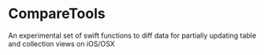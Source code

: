 # CompareTools
An experimental set of swift functions to diff data for partially updating table and collection views on iOS/OSX
